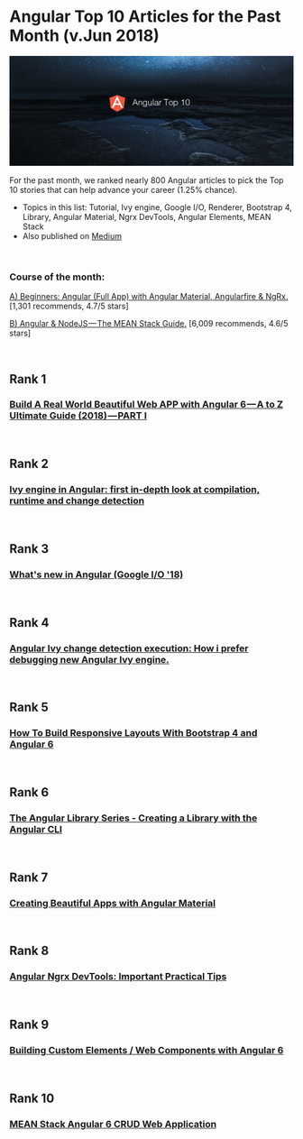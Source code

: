 # Angular Top 10 Articles for the Past Month (v.Jun 2018)

<img src="june-angular-top10.jpg" width="800" alt="Mybridge"></a>

For the past month, we ranked nearly 800 Angular articles to pick the Top 10 stories that can help advance your career (1.25% chance).

* Topics in this list:  Tutorial, Ivy engine, Google I/O, Renderer, Bootstrap 4, Library, Angular Material, Ngrx DevTools, Angular Elements, MEAN Stack
* Also published on [Medium](https://goo.gl/NCZksw)

<br>

### Course of the month:

[A) Beginners: Angular (Full App) with Angular Material, Angularfire & NgRx.](http://bit.ly/2EuWavj) [1,301 recommends, 4.7/5 stars]

[B) Angular & NodeJS — The MEAN Stack Guide.](http://bit.ly/2HVnkJj) [6,009 recommends, 4.6/5 stars]

<br>

## Rank 1
### [Build A Real World Beautiful Web APP with Angular 6 — A to Z Ultimate Guide (2018) — PART I](https://medium.com/@hamedbaatour/build-a-real-world-beautiful-web-app-with-angular-6-a-to-z-ultimate-guide-2018-part-i-e121dd1d55e?utm_source=mybridge&utm_medium=blog&utm_campaign=read_more)


<br>

## Rank 2
### [Ivy engine in Angular: first in-depth look at compilation, runtime and change detection](https://blog.angularindepth.com/ivy-engine-in-angular-first-in-depth-look-at-compilation-runtime-and-change-detection-876751edd9fd?utm_source=mybridge&utm_medium=blog&utm_campaign=read_more)


<br>

## Rank 3
### [What's new in Angular (Google I/O '18)](https://www.youtube.com/watch?v=jnp_ny4SOQE?utm_source=mybridge&utm_medium=blog&utm_campaign=read_more)


<br>

## Rank 4
### [Angular Ivy change detection execution: How i prefer debugging new Angular Ivy engine.](https://blog.angularindepth.com/angular-ivy-change-detection-execution-are-you-prepared-ab68d4231f2c?utm_source=mybridge&utm_medium=blog&utm_campaign=read_more)


<br>

## Rank 5
### [How To Build Responsive Layouts With Bootstrap 4 and Angular 6 ](https://medium.com/@tomastrajan/how-to-build-responsive-layouts-with-bootstrap-4-and-angular-6-cfbb108d797b?utm_source=mybridge&utm_medium=blog&utm_campaign=read_more)


<br>

## Rank 6
### [The Angular Library Series - Creating a Library with the Angular CLI](https://blog.angularindepth.com/creating-a-library-in-angular-6-87799552e7e5?utm_source=mybridge&utm_medium=blog&utm_campaign=read_more)


<br>

## Rank 7
### [Creating Beautiful Apps with Angular Material](https://auth0.com/blog/creating-beautiful-apps-with-angular-material?utm_source=mybridge&utm_medium=blog&utm_campaign=read_more)


<br>

## Rank 8
### [Angular Ngrx DevTools: Important Practical Tips](https://blog.angular-university.io/angular-ngrx-devtools?utm_source=mybridge&utm_medium=blog&utm_campaign=read_more)


<br>

## Rank 9
### [Building Custom Elements / Web Components with Angular 6](https://medium.com/@tomsu/building-web-components-with-angular-elements-746cd2a38d5b?utm_source=mybridge&utm_medium=blog&utm_campaign=read_more)


<br>

## Rank 10
### [MEAN Stack Angular 6 CRUD Web Application](https://www.djamware.com/post/5b00bb9180aca726dee1fd6d/mean-stack-angular-6-crud-web-application?utm_source=mybridge&utm_medium=blog&utm_campaign=read_more)
